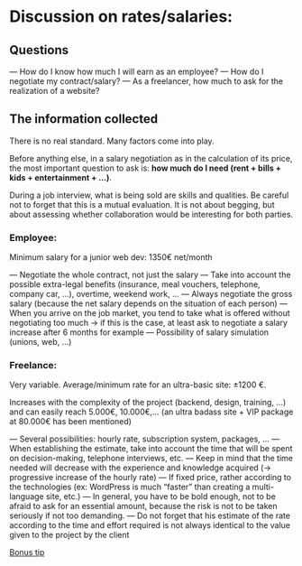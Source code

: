 # Discussion on rates/salaries:

## Questions
— How do I know how much I will earn as an employee?
— How do I negotiate my contract/salary?
— As a freelancer, how much to ask for the realization of a website?

## The information collected
There is no real standard. Many factors come into play.

Before anything else, in a salary negotiation as in the calculation of its price, the most important question to ask is: **how much do I need (rent + bills + kids + entertainment + …)**.

During a job interview, what is being sold are skills and qualities.
Be careful not to forget that this is a mutual evaluation. It is not about begging, but about assessing whether collaboration would be interesting for both parties.

### Employee:
Minimum salary for a junior web dev: 1350€ net/month

— Negotiate the whole contract, not just the salary
— Take into account the possible extra-legal benefits (insurance, meal vouchers, telephone, company car, …), overtime, weekend work, …
— Always negotiate the gross salary (because the net salary depends on the situation of each person)
— When you arrive on the job market, you tend to take what is offered without negotiating too much → if this is the case, at least ask to negotiate a salary increase after 6 months for example
— Possibility of salary simulation (unions, web, …)

### Freelance:
Very variable.
Average/minimum rate for an ultra-basic site: ±1200 €.

Increases with the complexity of the project (backend, design, training, …) and can easily reach 5.000€, 10.000€,… (an ultra badass site + VIP package at 80.000€ has been mentioned)

— Several possibilities: hourly rate, subscription system, packages, …
— When establishing the estimate, take into account the time that will be spent on decision-making, telephone interviews, etc.
— Keep in mind that the time needed will decrease with the experience and knowledge acquired (→ progressive increase of the hourly rate)
— If fixed price, rather according to the technologies (ex: WordPress is much “faster” than creating a multi-language site, etc.)
— In general, you have to be bold enough, not to be afraid to ask for an essential amount, because the risk is not to be taken seriously if not too demanding.
— Do not forget that his estimate of the rate according to the time and effort required is not always identical to the value given to the project by the client


[Bonus tip](https://www.ted.com/talks/amy_cuddy_your_body_language_shapes_who_you_are)

